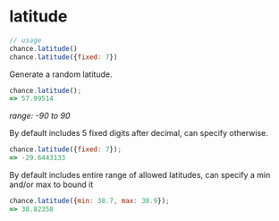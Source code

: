 # latitude

```js
// usage
chance.latitude()
chance.latitude({fixed: 7})
```

Generate a random latitude.

```js
chance.latitude();
=> 57.99514
```

_range: -90 to 90_

By default includes 5 fixed digits after decimal, can specify otherwise.

```js
chance.latitude({fixed: 7});
=> -29.6443133
```

By default includes entire range of allowed latitudes, can specify a min and/or max to bound it

```js
chance.latitude({min: 38.7, max: 38.9});
=> 38.82358
```
